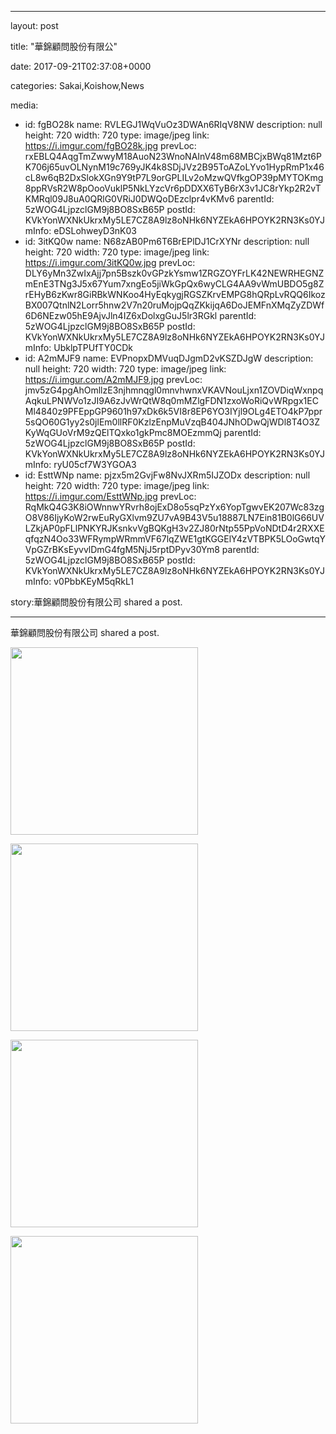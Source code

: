 
--- 

layout: post 

title: "華錦顧問股份有限公" 

date: 2017-09-21T02:37:08+0000 

categories: Sakai,Koishow,News 

media:
  - id: fgBO28k
    name: RVLEGJ1WqVuOz3DWAn6RIqV8NW
    description: null
    height: 720
    width: 720
    type: image/jpeg
    link: https://i.imgur.com/fgBO28k.jpg
    prevLoc: rxEBLQ4AqgTmZwwyM18AuoN23WnoNAInV48m68MBCjxBWq81Mzt6PK706j65uvOLNynM19c769yJK4k8SDjJVz2B95ToAZoLYvo1HypRmP1x46cL8w6qB2DxSlokXGn9Y9tP7L9orGPLILv2oMzwQVfkgOP39pMYTOKmg8ppRVsR2W8pOooVuklP5NkLYzcVr6pDDXX6TyB6rX3v1JC8rYkp2R2vTKMRql09J8uA0QRlG0VRiJ0DWQoDEzclpr4vKMv6
    parentId: 5zWOG4LjpzclGM9j8BO8SxB65P
    postId: KVkYonWXNkUkrxMy5LE7CZ8A9lz8oNHk6NYZEkA6HPOYK2RN3Ks0YJ
    mInfo: eDSLohweyD3nK03
  - id: 3itKQ0w
    name: N68zAB0Pm6T6BrEPlDJ1CrXYNr
    description: null
    height: 720
    width: 720
    type: image/jpeg
    link: https://i.imgur.com/3itKQ0w.jpg
    prevLoc: DLY6yMn3ZwIxAjj7pn5Bszk0vGPzkYsmw1ZRGZOYFrLK42NEWRHEGNZmEnE3TNg3J5x67Yum7xngEo5jiWkGpQx6wyCLG4AA9vWmUBDO5g8ZrEHyB6zKwr8GiRBkWNKoo4HyEqkygjRGSZKrvEMPG8hQRpLvRQQ6IkozBX007QtnlN2Lorr5hnw2V7n20ruMojpQqZKkijqA6DoJEMFnXMqZyZDWf6D6NEzw05hE9AjvJln4IZ6xDolxgGuJ5lr3RGkl
    parentId: 5zWOG4LjpzclGM9j8BO8SxB65P
    postId: KVkYonWXNkUkrxMy5LE7CZ8A9lz8oNHk6NYZEkA6HPOYK2RN3Ks0YJ
    mInfo: UbklpTPUfTY0CDk
  - id: A2mMJF9
    name: EVPnopxDMVuqDJgmD2vKSZDJgW
    description: null
    height: 720
    width: 720
    type: image/jpeg
    link: https://i.imgur.com/A2mMJF9.jpg
    prevLoc: jmv5zG4pgAhOmllzE3njhmnqgl0mnvhwnxVKAVNouLjxn1ZOVDiqWxnpqAqkuLPNWVo1zJI9A6zJvWrQtW8q0mMZlgFDN1zxoWoRiQvWRpgx1ECMl4840z9PFEppGP9601h97xDk6k5VI8r8EP6YO3IYjl9OLg4ETO4kP7ppr5sQO60G1yy2s0jlEm0llRF0KzlzEnpMuVzqB404JNhODwQjWDl8T4O3ZKyWqGUoVrM9zQElTQxko1gkPmc8MOEzmmQj
    parentId: 5zWOG4LjpzclGM9j8BO8SxB65P
    postId: KVkYonWXNkUkrxMy5LE7CZ8A9lz8oNHk6NYZEkA6HPOYK2RN3Ks0YJ
    mInfo: ryU05cf7W3YGOA3
  - id: EsttWNp
    name: pjzx5m2GvjFw8NvJXRm5IJZODx
    description: null
    height: 720
    width: 720
    type: image/jpeg
    link: https://i.imgur.com/EsttWNp.jpg
    prevLoc: RqMkQ4G3K8iOWnnwYRvrh8ojExD8o5sqPzYx6YopTgwvEK207Wc83zgO8V86IjyKoW2rwEuRyGXlvm9ZU7vA9B43V5u18887LN7Ein81B0lG66UVLZkjAP0pFLlPNKYRJKsnkvVgBQKgH3v2ZJ80rNtp55PpVoNDtD4r2RXXEqfqzN4Oo33WFRympWRmmVF67lqZWE1gtKGGElY4zVTBPK5LOoGwtqYVpGZrBKsEyvvlDmG4fgM5NjJ5rptDPyv30Ym8
    parentId: 5zWOG4LjpzclGM9j8BO8SxB65P
    postId: KVkYonWXNkUkrxMy5LE7CZ8A9lz8oNHk6NYZEkA6HPOYK2RN3Ks0YJ
    mInfo: v0PbbKEyM5qRkL1

story:華錦顧問股份有限公司 shared a post.

--- 


華錦顧問股份有限公司 shared a post.


<a href="https://i.imgur.com/fgBO28k.jpg"><img src="https://i.imgur.com/fgBO28k.jpg" height=300 width=300 /></a> 

 
<a href="https://i.imgur.com/3itKQ0w.jpg"><img src="https://i.imgur.com/3itKQ0w.jpg" height=300 width=300 /></a> 

 
<a href="https://i.imgur.com/A2mMJF9.jpg"><img src="https://i.imgur.com/A2mMJF9.jpg" height=300 width=300 /></a> 

 
<a href="https://i.imgur.com/EsttWNp.jpg"><img src="https://i.imgur.com/EsttWNp.jpg" height=300 width=300 /></a> 
 

